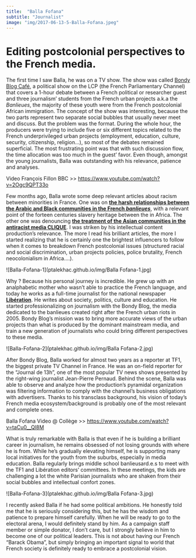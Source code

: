 ```yaml
---
title:  "Balla Fofana"
subtitle: "Journalist"
image: "img/2017-06-13-5-Balla-Fofana.jpeg"
---
```

 
# Editing postcolonial perspectives to the French media. 
 
The first time I saw Balla, he was on a TV show. The show was called [Bondy Blog Café](http://www.lcp.fr/emissions/bondy-blog-cafe), a political show on the LCP (the French Parliamentary Channel) that covers a 1-hour debate between a French political or researcher guest and three journalism’ students from the French urban projects a.k.a the *Banlieues*, the majority of these youth were from the French postcolonial African immigration. The concept of the show was interesting, because the two parts represent two separate social bubbles that usually never meet and discuss. But the problem was the format. During the whole hour, the producers were trying to include five or six different topics related to the French underprivileged urban projects (employment, education, culture, security, citizenship, religion…), so most of the debates remained superficial. The most frustrating point was that with such discussion flow, the time allocation was too much in the guest’ favor. Even though, amongst the young journalists, Balla was outstanding with his relevance, patience and analyses. 
 
Video François Fillon BBC >> https://www.youtube.com/watch?v=2Ogc9QPT33o
 
Few months ago, Balla wrote some deep relevant articles about racism between minorities in France. One was on __[the harsh relationships between the Arabic and Black communities in the French *banlieues*](http://www.bondyblog.fr/201504270001/racisme-ordinaire/#.WT_7lBOGMWo)__, with a relevant point of the forteen centuries slavery heritage between the in Africa. The other one was denouncing __[the treatment of the Asian communities in the antiracist media CLIQUE](http://www.liberation.fr/france/2016/12/22/monsieur-achour-le-racisme-n-est-pas-un-jeu-mais-un-enjeu_1536918)__. I was striken by his intellectual content production’s relevance. The more I read his brilliant articles, the more I started realizing that he is certainly one the brightest influencers to follow when it comes to breakdown French postcolonial issues (structured racial and social discrimination, urban projects policies, police brutality, French neocolonialism in Africa….). 
 
![Balla-Fofana-1](ptalekhac.github.io/img/Balla Fofana-1.jpg)
 
Why ? Because his personal journey is incredible. He grew up with an analphabetic mother who wasn’t able to practice the French language, and today he works as a full-time journalist for the national newspaper __[Libération](http://www.liberation.fr/auteur/16109-balla-fofana)__. He writes about society, politics, culture and education. He started professionalizing on journalism with the Bondy Blog, the media dedicated to the banlieues created right after the French urban riots in 2005. Bondy Blog’s mission was to bring more accurate views of the urban projects than what is produced by the dominant mainstream media, and train a new generation of journalists who could bring different perspectives  to these media. 
 
![Balla-Fofana-2](ptalekhac.github.io/img/Balla Fofana-2.jpg) 
 
After Bondy Blog, Balla worked for almost two years as a reporter at TF1, the biggest private TV Channel in France. He was an on-field reporter for the “Journal de 13h”, one of the most popular TV news shows presented by the right-wing journalist Jean-Pierre Pernaud. Behind the scene, Balla was able to observe and analyze how the production’s pyramidal organization was filtering information to comply with the channel’s business obligations with advertisers. Thanks to his transclass background, his vision of today’s French media ecosystem/background is probably one of the most relevant and complete ones. 
 
Balla Fofana Video @ Collège >> https://www.youtube.com/watch?v=taCu0__Ql8M
 
What is truly remarkable with Balla is that even if he is building a brilliant career in journalism, he remains obsessed of not losing grounds with where he is from. While he’s gradually elevating himself, he is supporting many local initiatives for the youth from the suburbs, especially in media education. Balla regularly brings middle school banlieusard.e.s to meet with the TF1 and Libération editors’ committees. In these meetings, the kids are challenging a lot the white Parisian journalists who are shaken from their social bubbles and intellectual confort zones. 
 
![Balla-Fofana-3](ptalekhac.github.io/img/Balla Fofana-3.jpg) 
 
I recently asked Balla if he had some political ambitions. He honestly told me that he is seriously considering this, but he has the wisdom and patience to prepare himself carefully. When he will be ready to go to the electoral arena, I would definitely stand by him. As a campaign staff member or simple donator, I don’t care, but I strongly believe in him to become one of our political leaders. This is not about having our French “Barack Obama”, but simply bringing an important signal to world that French society is definitely ready to embrace a postcolonial vision.